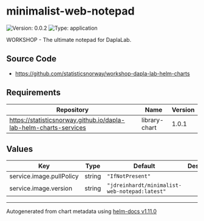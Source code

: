 # minimalist-web-notepad

![Version: 0.0.2](https://img.shields.io/badge/Version-0.0.2-informational?style=flat-square) ![Type: application](https://img.shields.io/badge/Type-application-informational?style=flat-square)

WORKSHOP - The ultimate notepad for DaplaLab.

## Source Code

* <https://github.com/statisticsnorway/workshop-dapla-lab-helm-charts>

## Requirements

| Repository | Name | Version |
|------------|------|---------|
| https://statisticsnorway.github.io/dapla-lab-helm-charts-services | library-chart | 1.0.1 |

## Values

| Key | Type | Default | Description |
|-----|------|---------|-------------|
| service.image.pullPolicy | string | `"IfNotPresent"` |  |
| service.image.version | string | `"jdreinhardt/minimalist-web-notepad:latest"` |  |

----------------------------------------------
Autogenerated from chart metadata using [helm-docs v1.11.0](https://github.com/norwoodj/helm-docs/releases/v1.11.0)
